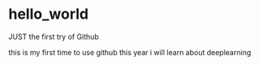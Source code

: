 # hello_world
JUST the first try of Github

this is my first time to use github
this year i will learn about deeplearning
